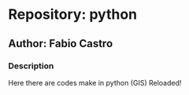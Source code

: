 # Repository: python
## Author: Fabio Castro

### Description
Here there are codes make in python (GIS) Reloaded!
